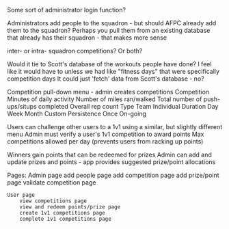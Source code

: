 Some sort of administrator login function? 

Administrators add people to the squadron - but should AFPC already add them to the squadron? 
    Perhaps you pull them from an existing database that already has their squadron - that makes more sense

inter- or intra- squadron competitions? Or both? 

Would it tie to Scott's database of the workouts people have done? 
    I feel like it would have to unless we had like "fitness days" that were specifically competition days
    It could just 'fetch' data from Scott's database - no? 

Competition pull-down menu - admin creates competitions
    Competition
        Minutes of daily activity
        Number of miles ran/walked
        Total number of push-ups/situps completed
        Overall rep count
    Type
        Team
        Individual
    Duration
        Day
        Week
        Month
        Custom
    Persistence
        Once
        On-going

Users can challenge other users to a 1v1 using a similar, but slightly different menu
    Admin must verify a user's 1v1 competition to award points
    Max competitions allowed per day (prevents users from racking up points)

Winners gain points that can be redeemed for prizes
Admin can add and update prizes and points - app provides suggested prize/point allocations

Pages:
    Admin page
        add people page
        add competition page
        add prize/point page
        validate competition page
    
    User page
        view competitions page
        view and redeem points/prize page
        create 1v1 competitions page
        complete 1v1 competitions page

    

